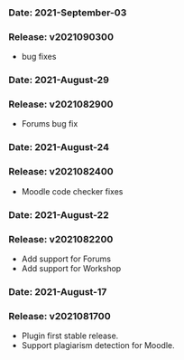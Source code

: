 ### Date: 		2021-September-03
### Release:	v2021090300
-  bug fixes

### Date: 		2021-August-29
### Release:	v2021082900
-  Forums bug fix

### Date: 		2021-August-24
### Release:	v2021082400
-  Moodle code checker fixes


### Date: 		2021-August-22
### Release:	v2021082200
-  Add support for Forums
-  Add support for Workshop


### Date: 		2021-August-17
### Release:	v2021081700
- Plugin first stable release.
- Support plagiarism detection for Moodle.
